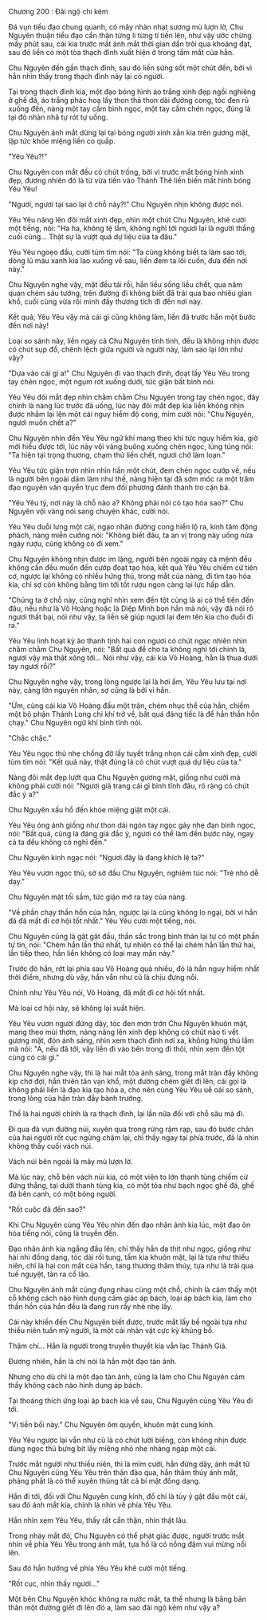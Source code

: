 




Chương 200 : Đãi ngộ chi kém


Đá vụn tiểu đạo chung quanh, có mây nhàn nhạt sương mù lượn lờ, Chu Nguyên thuận tiểu đạo cẩn thận từng li từng tí tiến lên, như vậy ước chừng mấy phút sau, cái kia trước mắt ánh mắt thời gian dần trôi qua khoáng đạt, sau đó liền có một tòa thạch đình xuất hiện ở trong tầm mắt của hắn.

Chu Nguyên đến gần thạch đình, sau đó liền sửng sốt một chút đến, bởi vì hắn nhìn thấy trong thạch đình này lại có người.

Tại trong thạch đình kia, một đạo bóng hình áo trắng xinh đẹp ngồi nghiêng ở ghế đá, áo trắng phác hoạ lấy thon thả thon dài đường cong, tóc đen rủ xuống đến, nàng một tay cầm bình ngọc, một tay cầm chén ngọc, đúng là tại đó nhàn nhã tự rót tự uống.

Chu Nguyên ánh mắt dừng lại tại bóng người xinh xắn kia trên gương mặt, lập tức khóe miệng liền co quắp.

"Yêu Yêu?!"

Chu Nguyên con mắt đều có chút trống, bởi vì trước mắt bóng hình xinh đẹp, đương nhiên đó là từ vừa tiến vào Thánh Thê liền biến mất hình bóng Yêu Yêu!

"Ngươi, ngươi tại sao lại ở chỗ này?!" Chu Nguyên nhịn không được nói.

Yêu Yêu nâng lên đôi mắt xinh đẹp, nhìn một chút Chu Nguyên, khẽ cười một tiếng, nói: "Ha ha, không tệ lắm, không nghĩ tới ngươi lại là người thắng cuối cùng... Thật sự là vượt quá dự liệu của ta đâu."

Yêu Yêu ngoẹo đầu, cười tủm tỉm nói: "Ta cũng không biết ta làm sao tới, dòng lũ màu xanh kia lao xuống về sau, liền đem ta lôi cuốn, đưa đến nơi này."

Chu Nguyên nghe vậy, mặt đều tái rồi, hắn liều sống liều chết, qua năm quan chém sáu tướng, trên đường đi không biết đã trải qua bao nhiêu gian khổ, cuối cùng vừa rồi mình đầy thương tích đi đến nơi này.

Kết quả, Yêu Yêu vậy mà cái gì cũng không làm, liền đã trước hắn một bước đến nơi này!

Loại so sánh này, liền ngay cả Chu Nguyên tính tình, đều là không nhịn được có chút sụp đổ, chênh lệch giữa người và người này, làm sao lại lớn như vậy?

"Dựa vào cái gì a!" Chu Nguyên đi vào thạch đình, đoạt lấy Yêu Yêu trong tay chén ngọc, một ngụm rót xuống dưới, tức giận bất bình nói.

Yêu Yêu đôi mắt đẹp nhìn chằm chằm Chu Nguyên trong tay chén ngọc, đây chính là nàng lúc trước đã uống, lúc này đôi mắt đẹp kia liền không nhịn được nhắm lại lên một cái nguy hiểm độ cong, mỉm cười nói: "Chu Nguyên, ngươi muốn chết a?"

Chu Nguyên nhìn đến Yêu Yêu ngữ khí mang theo khí tức nguy hiểm kia, giờ mới hiểu được tới, lúc này vội vàng buông xuống chén ngọc, lúng túng nói: "Ta hiện tại trọng thương, chạm thử liền chết, ngươi chớ làm loạn."

Yêu Yêu tức giận trợn nhìn nhìn hắn một chút, đem chén ngọc cướp về, nếu là người bên ngoài dám làm như thế, nàng hiện tại đã sớm móc ra một trăm đạo nguyên văn quyển trục đem đối phương đánh thành tro cặn bã.

"Yêu Yêu tỷ, nơi này là chỗ nào a? Không phải nói có tạo hóa sao?" Chu Nguyên vội vàng nói sang chuyện khác, cười nói.

Yêu Yêu duỗi lưng một cái, ngạo nhân đường cong hiển lộ ra, kinh tâm động phách, nàng miễn cưỡng nói: "Không biết đâu, ta an vị trong này uống nửa ngày rượu, cũng không có đi xem."

Chu Nguyên không nhịn được im lặng, người bên ngoài ngay cả mệnh đều không cần đều muốn đến cướp đoạt tạo hóa, kết quả Yêu Yêu chiếm cứ tiên cơ, ngược lại không có nhiều hứng thú, trong mắt của nàng, đi tìm tạo hóa kia, chỉ sợ còn không bằng tìm tới tốt rượu ngon càng lại lực hấp dẫn.

"Chúng ta ở chỗ này, cũng nghĩ nhìn xem đến tột cùng là ai có thể tiến đến đâu, nếu như là Võ Hoàng hoặc là Diệp Minh bọn hắn mà nói, vậy đã nói rõ ngươi thất bại, nói như vậy, ta liền sẽ giúp ngươi lại đem tên kia cho đuổi đi ra."

Yêu Yêu linh hoạt kỳ ảo thanh tịnh hai con ngươi có chút ngạc nhiên nhìn chằm chằm Chu Nguyên, nói: "Bất quá để cho ta không nghĩ tới chính là, ngươi vậy mà thật xông tới... Nói như vậy, cái kia Võ Hoàng, hẳn là thua dưới tay ngươi rồi?"

Chu Nguyên nghe vậy, trong lòng ngược lại là hơi ấm, Yêu Yêu lưu tại nơi này, càng lớn nguyên nhân, sợ cũng là bởi vì hắn.

"Ừm, cùng cái kia Võ Hoàng đấu một trận, chém nhục thể của hắn, chiếm một bộ phận Thánh Long chi khí trở về, bất quá đáng tiếc là để hắn thần hồn chạy." Chu Nguyên ngữ khí bình tĩnh nói.

"Chậc chậc."

Yêu Yêu ngọc thủ nhẹ chống đỡ lấy tuyết trắng nhọn cái cằm xinh đẹp, cười tủm tỉm nói: "Kết quả này, thật đúng là có chút vượt quá dự liệu của ta."

Nàng đôi mắt đẹp lướt qua Chu Nguyên gương mặt, giống như cười mà không phải cười nói: "Ngươi giả trang cái gì bình tĩnh đâu, rõ ràng có chút đắc ý a?"

Chu Nguyên xấu hổ đến khóe miệng giật một cái.

Yêu Yêu óng ánh giống như thon dài ngón tay ngọc gảy nhẹ đạn bình ngọc, nói: "Bất quá, cũng là đáng giá đắc ý, ngươi có thể làm đến bước này, ngay cả ta đều không có nghĩ đến."

Chu Nguyên kinh ngạc nói: "Ngươi đây là đang khích lệ ta?"

Yêu Yêu vươn ngọc thủ, sờ sờ đầu Chu Nguyên, nghiêm túc nói: "Trẻ nhỏ dễ dạy."

Chu Nguyên mặt tối sầm, tức giận mở ra tay của nàng.

"Về phần chạy thần hồn của hắn, ngược lại là cũng không lo ngại, bởi vì hắn đã đã mất đi cơ hội tốt nhất." Yêu Yêu cười một tiếng, nói.

Chu Nguyên cũng là gật gật đầu, thần sắc trong bình thản lại tự có một phần tự tin, nói: "Chém hắn lần thứ nhất, tự nhiên có thể lại chém hắn lần thứ hai, lần tiếp theo, hắn liền không có loại may mắn này."

Trước đó hắn, rớt lại phía sau Võ Hoàng quá nhiều, đó là hắn nguy hiểm nhất thời điểm, nhưng dù vậy, hắn vẫn như cũ là chịu đựng nổi.

Chính như Yêu Yêu nói, Võ Hoàng, đã mất đi cơ hội tốt nhất.

Mà loại cơ hội này, sẽ không lại xuất hiện.

Yêu Yêu vươn người đứng dậy, tóc đen mơn trớn Chu Nguyên khuôn mặt, mang theo mùi thơm, nàng nâng lên xinh đẹp không có chút nào tì vết gương mặt, đón ánh sáng, nhìn xem thạch đình nơi xa, không hứng thú lắm mà nói: "A, nếu đã tới, vậy liền đi vào bên trong đi thôi, nhìn xem đến tột cùng có cái gì."

Chu Nguyên nghe vậy, thì là hai mắt tỏa ánh sáng, trong mắt tràn đầy không kịp chờ đợi, hắn thiên tân vạn khổ, một đường chém giết đi lên, cái gọi là không phải liền là đạo kia tạo hóa a, cho nên cùng Yêu Yêu uể oải so sánh, trong lòng của hắn tràn đầy bành trướng.

Thế là hai người chính là ra thạch đình, lại lần nữa đối với chỗ sâu mà đi.

Đi qua đá vụn đường núi, xuyên qua trong rừng rậm rạp, sau đó bước chân của hai người rốt cục ngừng chậm lại, chỉ thấy ngay tại phía trước, đã là nhìn không thấy cuối vách núi.

Vách núi bên ngoài là mây mù lượn lờ.

Mà lúc này, chỗ bên vách núi kia, có một viên to lớn thanh tùng chiếm cứ đứng thẳng, tại dưới thanh tùng kia, có một tòa như bạch ngọc ghế đá, ghế đá bên cạnh, có một bóng người.

"Rốt cuộc đã đến sao?"

Khi Chu Nguyên cùng Yêu Yêu nhìn đến đạo nhân ảnh kia lúc, một đạo ôn hòa tiếng nói, cũng là truyền đến.

Đạo nhân ảnh kia ngẩng đầu lên, chỉ thấy hắn da thịt như ngọc, giống như hài nhi đồng dạng, tóc dài rối tung, tấm kia khuôn mặt, lại là tựa như thiếu niên, chỉ là hai con mắt của hắn, tang thương thâm thúy, tựa như là trải qua tuế nguyệt, tản ra cổ lão.

Chu Nguyên ánh mắt cùng đụng nhau cùng một chỗ, chính là cảm thấy một cỗ không cách nào hình dung cảm giác áp bách, loại áp bách kia, làm cho thần hồn của hắn đều là đang run rẩy nhè nhẹ lấy.

Cái này khiến đến Chu Nguyên biết được, trước mắt lấy bề ngoài tựa như thiếu niên tuấn mỹ người, là một cái nhân vật cực kỳ khủng bố.

Thậm chí... Hẳn là người trong truyền thuyết kia vẫn lạc Thánh Giả.

Đương nhiên, hẳn là chỉ nói là hắn một đạo tàn ảnh.

Nhưng cho dù chỉ là một đạo tàn ảnh, cũng là làm cho Chu Nguyên cảm thấy không cách nào hình dung áp bách.

Tại thoáng thích ứng loại áp bách kia về sau, Chu Nguyên cùng Yêu Yêu đi tới.

"Vị tiền bối này." Chu Nguyên ôm quyền, khuôn mặt cung kính.

Yêu Yêu ngược lại vẫn như cũ là có chút lười biếng, còn không nhịn được dùng ngọc thủ bưng bít lấy miệng nhỏ nhẹ nhàng ngáp một cái.

Trước mắt người như thiếu niên, thì là mỉm cười, hắn đứng dậy, ánh mắt từ Chu Nguyên cùng Yêu Yêu trên thân đảo qua, hắn thâm thúy ánh mắt, phảng phất là có thể xuyên thủng tất cả bí mật đồng dạng.

Hắn đi tới, đối với Chu Nguyên cung kính, đổ chỉ là tùy ý gật đầu một cái, sau đó ánh mắt kia, chính là nhìn về phía Yêu Yêu.

Hắn nhìn xem Yêu Yêu, thấy rất cẩn thận, nhìn thật lâu.

Trong nháy mắt đó, Chu Nguyên có thể phát giác được, người trước mắt nhìn về phía Yêu Yêu trong ánh mắt, tựa hồ là có nồng đậm vui mừng nổi lên.

Sau đó hắn hướng về phía Yêu Yêu khẽ cười một tiếng.

"Rốt cục, nhìn thấy ngươi..."

Một bên Chu Nguyên khóc không ra nước mắt, ta thế nhưng là bằng bản thân một đường giết đi lên đó a, làm sao đãi ngộ kém như vậy a?




